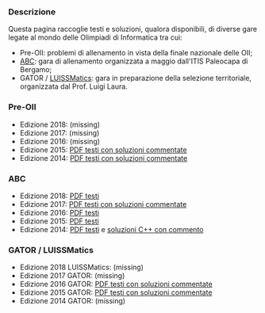 ### Descrizione

Questa pagina raccoglie testi e soluzioni, qualora disponibili, di diverse gare legate al mondo delle Olimpiadi di Informatica tra cui:

- Pre-OII: problemi di allenamento in vista della finale nazionale delle OII;
- [ABC](https://abc.chiodini.org/): gara di allenamento organizzata a maggio dall'ITIS Paleocapa di Bergamo;
- GATOR / [LUISSMatics](https://programs.luiss.it/luissmatics/): gara in preparazione della selezione territoriale, organizzata dal Prof. Luigi Laura.

### Pre-OII

- Edizione 2018: (missing)
- Edizione 2017: (missing)
- Edizione 2016: (missing)
- Edizione 2015: [PDF testi con soluzioni commentate](/resources/2015_PreOII.pdf)
- Edizione 2014: [PDF testi con soluzioni commentate](/resources/2014_PreOII.pdf)

### ABC

- Edizione 2018: [PDF testi](/resources/2018_ABC.pdf)
- Edizione 2017: [PDF testi con soluzioni commentate](/resources/2017_ABC.pdf)
- Edizione 2016: [PDF testi](/resources/2016_ABC.pdf)
- Edizione 2015: [PDF testi](/resources/2015_ABC.pdf)
- Edizione 2014: [PDF testi](/resources/2014_ABC.pdf) e [soluzioni C++ con commento](/resources/2014_ABC_soluzioni.zip)

### GATOR / LUISSMatics
 
- Edizione 2018 LUISSMatics: (missing)
- Edizione 2017 GATOR: (missing)
- Edizione 2016 GATOR: [PDF testi con soluzioni commentate](/resources/2016_Gator.pdf)
- Edizione 2015 GATOR: [PDF testi con soluzioni commentate](/resources/2015_Gator.pdf)
- Edizione 2014 GATOR: (missing)

